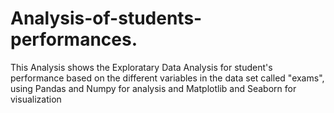 # Analysis-of-students-performances.

This Analysis shows the Exploratary Data Analysis for student's performance based on the different variables in the data set called "exams",
using Pandas and Numpy for analysis and Matplotlib and Seaborn for visualization
